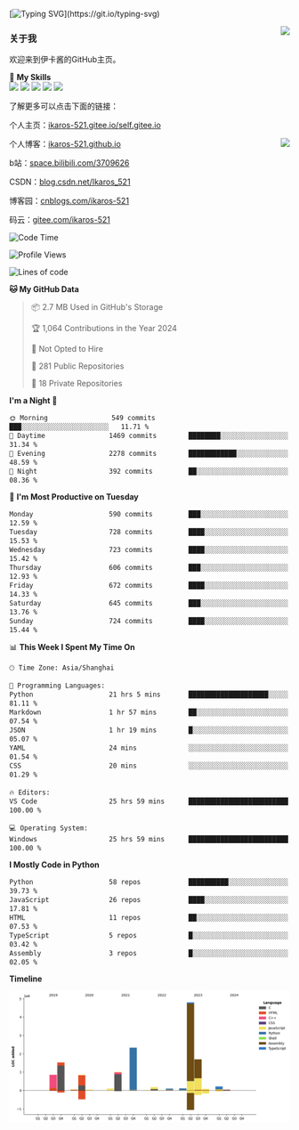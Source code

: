 [![Typing SVG](https://readme-typing-svg.herokuapp.com?size=25&duration=3000&color=8C43EA&vCenter=true&width=200&height=40&lines=Hi+Welcome+%F0%9F%91%8B%F0%9F%8F%BB;I'm+Love丶伊卡洛斯~~)](https://git.io/typing-svg)

<a href="#">
  <img align="right" src="https://github-readme-stats.vercel.app/api?username=Ikaros-521&count_private=true&show_icons=true&bg_color=15,f2f7fd,E0EAFC" />
</a>

### 关于我

欢迎来到伊卡酱的GitHub主页。

🌟 **My Skills**  
![](https://img.shields.io/badge/-C-A8B9CC?style=flat-square&logo=C&logoColor=fff)
![](https://img.shields.io/badge/-Python-3776AB?style=flat-square&logo=Python&logoColor=fff)
![](https://img.shields.io/badge/-JavaScript-F7DF1E?style=flat-square&logo=JavaScript&logoColor=fff)
![](https://img.shields.io/badge/-C++-00599C?style=flat-square&logo=Cpp&logoColor=fff)
![](https://img.shields.io/badge/-Linux-000000?style=flat-square&logo=Linux&logoColor=fff)

了解更多可以点击下面的链接：  

个人主页：[ikaros-521.gitee.io/self.gitee.io](https://ikaros-521.gitee.io/self.gitee.io/)  

<img align='right' src="https://github.com/Ikaros-521/Ikaros-521/assets/40910637/3a5e50bc-91dc-4aa5-b7a0-8b27ad1c2b33" height="330">

个人博客：[ikaros-521.github.io](https://ikaros-521.github.io/)  

b站：[space.bilibili.com/3709626](https://space.bilibili.com/3709626)  

CSDN：[blog.csdn.net/Ikaros_521](https://blog.csdn.net/Ikaros_521)  

博客园：[cnblogs.com/ikaros-521](https://www.cnblogs.com/ikaros-521)  

码云：[gitee.com/ikaros-521](https://gitee.com/ikaros-521)  


<!--START_SECTION:waka-->
![Code Time](http://img.shields.io/badge/Code%20Time-1%2C261%20hrs%2033%20mins-blue)

![Profile Views](http://img.shields.io/badge/Profile%20Views-14-blue)

![Lines of code](https://img.shields.io/badge/From%20Hello%20World%20I%27ve%20Written-13.9%20million%20lines%20of%20code-blue)

**🐱 My GitHub Data** 

> 📦 2.7 MB Used in GitHub's Storage 
 > 
> 🏆 1,064 Contributions in the Year 2024
 > 
> 🚫 Not Opted to Hire
 > 
> 📜 281 Public Repositories 
 > 
> 🔑 18 Private Repositories 
 > 
**I'm a Night 🦉** 

```text
🌞 Morning                549 commits         ███░░░░░░░░░░░░░░░░░░░░░░   11.71 % 
🌆 Daytime                1469 commits        ████████░░░░░░░░░░░░░░░░░   31.34 % 
🌃 Evening                2278 commits        ████████████░░░░░░░░░░░░░   48.59 % 
🌙 Night                  392 commits         ██░░░░░░░░░░░░░░░░░░░░░░░   08.36 % 
```
📅 **I'm Most Productive on Tuesday** 

```text
Monday                   590 commits         ███░░░░░░░░░░░░░░░░░░░░░░   12.59 % 
Tuesday                  728 commits         ████░░░░░░░░░░░░░░░░░░░░░   15.53 % 
Wednesday                723 commits         ████░░░░░░░░░░░░░░░░░░░░░   15.42 % 
Thursday                 606 commits         ███░░░░░░░░░░░░░░░░░░░░░░   12.93 % 
Friday                   672 commits         ████░░░░░░░░░░░░░░░░░░░░░   14.33 % 
Saturday                 645 commits         ███░░░░░░░░░░░░░░░░░░░░░░   13.76 % 
Sunday                   724 commits         ████░░░░░░░░░░░░░░░░░░░░░   15.44 % 
```


📊 **This Week I Spent My Time On** 

```text
🕑︎ Time Zone: Asia/Shanghai

💬 Programming Languages: 
Python                   21 hrs 5 mins       ████████████████████░░░░░   81.11 % 
Markdown                 1 hr 57 mins        ██░░░░░░░░░░░░░░░░░░░░░░░   07.54 % 
JSON                     1 hr 19 mins        █░░░░░░░░░░░░░░░░░░░░░░░░   05.07 % 
YAML                     24 mins             ░░░░░░░░░░░░░░░░░░░░░░░░░   01.54 % 
CSS                      20 mins             ░░░░░░░░░░░░░░░░░░░░░░░░░   01.29 % 

🔥 Editors: 
VS Code                  25 hrs 59 mins      █████████████████████████   100.00 % 

💻 Operating System: 
Windows                  25 hrs 59 mins      █████████████████████████   100.00 % 
```

**I Mostly Code in Python** 

```text
Python                   58 repos            ██████████░░░░░░░░░░░░░░░   39.73 % 
JavaScript               26 repos            ████░░░░░░░░░░░░░░░░░░░░░   17.81 % 
HTML                     11 repos            ██░░░░░░░░░░░░░░░░░░░░░░░   07.53 % 
TypeScript               5 repos             █░░░░░░░░░░░░░░░░░░░░░░░░   03.42 % 
Assembly                 3 repos             █░░░░░░░░░░░░░░░░░░░░░░░░   02.05 % 
```



**Timeline**

![Lines of Code chart](https://raw.githubusercontent.com/Ikaros-521/Ikaros-521/main/assets/bar_graph.png)


<!--END_SECTION:waka-->


<!--
**Ikaros-521/Ikaros-521** is a ✨ _special_ ✨ repository because its `README.md` (this file) appears on your GitHub profile.

Here are some ideas to get you started:

- 🔭 I’m currently working on ...
- 🌱 I’m currently learning ...
- 👯 I’m looking to collaborate on ...
- 🤔 I’m looking for help with ...
- 💬 Ask me about ...
- 📫 How to reach me: ...
- 😄 Pronouns: ...
- ⚡ Fun fact: ...
-->
